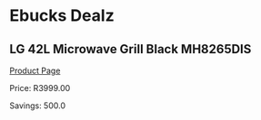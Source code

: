 
# Ebucks Dealz
## LG 42L Microwave Grill Black MH8265DIS
[Product Page](https://www.ebucks.com/web/shop/productSelected.do?prodId=862960020&catId=704982758)

Price: R3999.00

Savings: 500.0


	